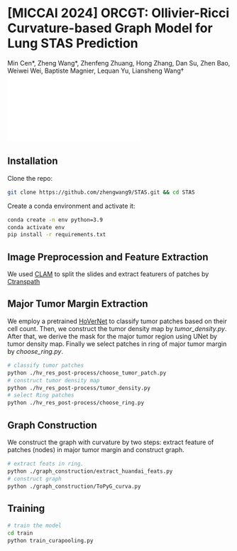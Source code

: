 # [MICCAI 2024] ORCGT: Ollivier-Ricci Curvature-based Graph Model for Lung STAS Prediction
Min Cen*, Zheng Wang*, Zhenfeng Zhuang, Hong Zhang, Dan Su, Zhen Bao, Weiwei Wei, Baptiste Magnier, Lequan Yu, Liansheng Wang†
![Overview](/Pics/overview-5.pdf)

## Installation
Clone the repo:
```bash
git clone https://github.com/zhengwang9/STAS.git && cd STAS
```
Create a conda environment and activate it:
```bash
conda create -n env python=3.9
conda activate env
pip install -r requirements.txt
```
## Image Preprocession and Feature Extraction

We used [CLAM](https://github.com/mahmoodlab/CLAM) to split the slides and extract featurers of patches by [Ctranspath](https://github.com/Xiyue-Wang/TransPath)   

## Major Tumor Margin Extraction
We employ a pretrained [HoVerNet](https://github.com/vqdang/hover_net) to classify tumor patches based on their cell count. Then, we construct the tumor density map by *tumor_density.py*. After that, we derive the mask for the major tumor region using UNet by tumor density map. Finally we select patches in ring of major tumor margin by *choose_ring.py*.
```bash
# classify tumor patches
python ./hv_res_post-process/choose_tumor_patch.py
# construct tumor density map
python ./hv_res_post-process/tumor_density.py
# select Ring patches
python ./hv_res_post-process/choose_ring.py
```

## Graph Construction

We construct the graph with curvature by two steps: extract feature of patches (nodes) in major tumor margin and construct graph.

```bash
# extract feats in ring.
python ./graph_construction/extract_huandai_feats.py
# construct graph
python ./graph_construction/ToPyG_curva.py
```

## Training

```bash
# train the model
cd train
python train_curapooling.py
```

